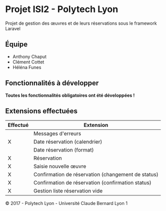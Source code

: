 # Projet ISI2 - Polytech Lyon

Projet de gestion des œuvres et de leurs réservations sous le framework Laravel

## Équipe

- Anthony Chaput
- Clément Cottet
- Héléna Funes

## Fonctionnalités à développer

**Toutes les fonctionnalités obligatoires ont été développées !**

## Extensions effectuées

| Effectué  | Extension  |
|---|---|
|   | Messages d'erreurs  |
| X | Date réservation (calendrier)  | 
|   | Date réservation (format)  |
| X | Réservation  |
| X | Saisie nouvelle œuvre  |
| X | Confirmation de réservation (changement de status)  |
| X | Confirmation de réservation (confirmation status) |
| X | Gestion liste réservation vide  |

© 2017 - Polytech Lyon - Université Claude Bernard Lyon 1 
